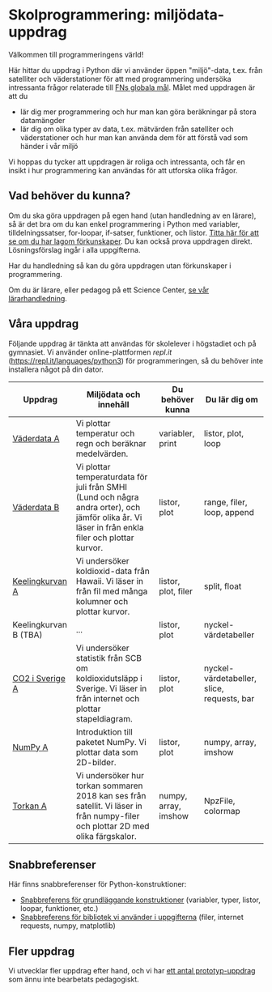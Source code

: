 # Skolprogrammering: miljödata-uppdrag

Välkommen till programmeringens värld!

Här hittar du uppdrag i Python där vi använder öppen "miljö"-data, t.ex. från satelliter och väderstationer för att med programmering undersöka intressanta frågor relaterade till [FNs globala mål](https://www.globalgoals.org). Målet med uppdragen är att du
* lär dig mer programmering och hur man kan göra beräkningar på stora datamängder
* lär dig om olika typer av data, t.ex. mätvärden från satelliter och väderstationer och hur man kan använda dem för att förstå vad som händer i vår miljö

Vi hoppas du tycker att uppdragen är roliga och intressanta, och får en insikt i hur programmering kan användas för att utforska olika frågor.

## Vad behöver du kunna?

Om du ska göra uppdragen på egen hand (utan handledning av en lärare), så är det bra om du kan enkel programmering i Python med variabler, tilldelningssatser, for-loopar, if-satser, funktioner, och listor. [Titta här för att se om du har lagom förkunskaper](prerequisites.md). Du kan också prova uppdragen direkt. Lösningsförslag ingår i alla uppgifterna.

Har du handledning så kan du göra uppdragen utan förkunskaper i programmering.

Om du är lärare, eller pedagog på ett Science Center, [se vår lärarhandledning](handledning.md).

## Våra uppdrag

Följande uppdrag är tänkta att användas för skolelever i högstadiet och på gymnasiet. Vi använder online-plattformen *repl.it* (https://repl.it/languages/python3) för programmeringen, så du behöver inte installera något på din dator.

|Uppdrag|Miljödata och innehåll|Du behöver kunna|Du lär dig om|
|-------|---------|----------------|-------------|
|[Väderdata A](weatherdata/Weatherdata_A_replit.md)|Vi plottar temperatur och regn och beräknar medelvärden. |variabler, print|listor, plot, loop|
|[Väderdata B](weatherdata/Weatherdata_B_replit.md)|Vi plottar temperaturdata för juli från SMHI (Lund och några andra orter), och jämför olika år. Vi läser in från enkla filer och plottar kurvor.|listor, plot|range, filer, loop, append|
|[Keelingkurvan A](co2/Keeling_A_replit.md)|Vi undersöker koldioxid-data från Hawaii. Vi läser in från fil med många kolumner och plottar kurvor.|listor, plot, filer|split, float|
|Keelingkurvan B (TBA)|...|listor, plot|nyckel-värdetabeller|
|[CO2 i Sverige A](co2_emission_sweden/co2_A_replit.md)|Vi undersöker statistik från SCB om koldioxidutsläpp i Sverige. Vi läser in från internet och plottar stapeldiagram. |listor, plot| nyckel-värdetabeller, slice, requests, bar|
|[NumPy A](numpy_intro/numpy_A_replit.md)|Introduktion till paketet NumPy. Vi plottar data som 2D-bilder. |listor, plot| numpy, array, imshow|
|[Torkan A](drought/README.md)|Vi undersöker hur torkan sommaren 2018 kan ses från satellit. Vi läser in från numpy-filer och plottar 2D med olika färgskalor.|numpy, array, imshow|NpzFile, colormap|

## Snabbreferenser
Här finns snabbreferenser för Python-konstruktioner:
* [Snabbreferens för grundläggande konstruktioner](https://lunduniversity.github.io/schoolprog/cheatsheet/python/) (variabler, typer, listor, loopar, funktioner, etc.)
* [Snabbreferens för bibliotek vi använder i uppgifterna](snabbreferens.md) (filer, internet requests, numpy, matplotlib)


## Fler uppdrag

Vi utvecklar fler uppdrag efter hand, och vi har [ett antal prototyp-uppdrag](PROTOTYP.md) som ännu inte bearbetats pedagogiskt.
